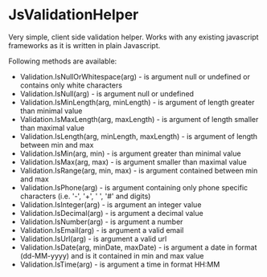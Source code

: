 JsValidationHelper
==================

Very simple, client side validation helper. Works with any existing javascript frameworks as it is written in plain Javascript.

Following methods are available:

* Validation.IsNullOrWhitespace(arg) - is argument null or undefined or contains only white characters
* Validation.IsNull(arg) - is argument null or undefined
* Validation.IsMinLength(arg, minLength) - is argument of length greater than minimal value
* Validation.IsMaxLength(arg, maxLength) - is argument of length smaller than maximal value
* Validation.IsLength(arg, minLength, maxLength) - is argument of length between min and max
* Validation.IsMin(arg, min) - is argument greater than minimal value
* Validation.IsMax(arg, max) - is argument smaller than maximal value
* Validation.IsRange(arg, min, max) - is argument contained between min and max
* Validation.IsPhone(arg) - is argument containing only phone specific characters (i.e. '-', '+', ' ', '#' and digits)
* Validation.IsInteger(arg) - is argument an integer value
* Validation.IsDecimal(arg) - is argument a decimal value
* Validation.IsNumber(arg) - is argument a number
* Validation.IsEmail(arg) - is argument a valid email
* Validation.IsUrl(arg) - is argument a valid url
* Validation.IsDate(arg, minDate, maxDate) - is argument a date in format (dd-MM-yyyy) and is it contained in min and max value
* Validation.IsTime(arg) - is argument a time in format HH:MM

